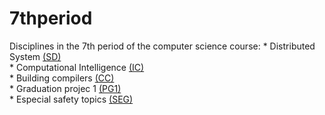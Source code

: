 # 7thperiod
Disciplines in the 7th period of the computer science course:
    * Distributed System            [(SD)](http://www.portal.facom.ufu.br/system/files/conteudo/gbc074-sistemas-distribuidos.pdf)  
    * Computational Intelligence    [(IC)](http://www.portal.facom.ufu.br/system/files/conteudo/gbc073-inteligencia-computacional.pdf)  
    * Building compilers            [(CC)](http://www.portal.facom.ufu.br/system/files/conteudo/gbc071-construcao-de-compiladores.pdf)  
    * Graduation projec 1           [(PG1)](http://www.portal.facom.ufu.br/system/files/conteudo/gbc072-projeto-de-graduacao-1.pdf)  
    * Especial safety topics        [(SEG)](http://www.portal.facom.ufu.br/system/files/conteudo/gbc235-topicos-especiais-de-seguranca-da-informacao.pdf)  